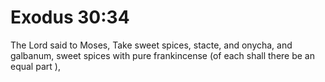 # Exodus 30:34

The Lord said to Moses, Take sweet spices, stacte, and onycha, and galbanum, sweet spices with pure frankincense (of each shall there be an equal part ),
